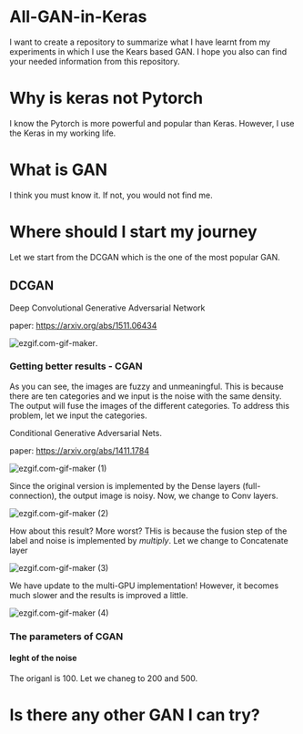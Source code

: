 # All-GAN-in-Keras

I want to create a repository to summarize what I have learnt from my experiments in which I use the Kears based GAN. I hope you also can find your needed information from this repository. 

# Why is keras not Pytorch

I know the Pytorch is more powerful and popular than Keras. However, I use the Keras in my working life. 

# What is GAN

I think you must know it. If not, you would not find me. 

# Where should I start my journey

Let we start from the DCGAN which is the one of the most popular GAN. 

## DCGAN
Deep Convolutional Generative Adversarial Network

paper: https://arxiv.org/abs/1511.06434 

![ezgif.com-gif-maker](https://i.imgur.com/jabOfBc.gif).

### Getting better results - CGAN

As you can see, the images are fuzzy and unmeaningful. This is because there are ten categories and we input is the noise with the same density. The output will fuse the images of the different categories. To address this problem, let we input the categories. 

Conditional Generative Adversarial Nets.

paper: https://arxiv.org/abs/1411.1784

![ezgif.com-gif-maker (1)](https://i.imgur.com/BwMtZpd.gif)

Since the original version is implemented by the Dense layers (full-connection), the output image is noisy. Now, we change to Conv layers.

![ezgif.com-gif-maker (2)](https://i.imgur.com/7RgnDDs.gif)

How about this result? More worst? THis is because the fusion step of the label and noise is implemented by *multiply*. Let we change to Concatenate layer

![ezgif.com-gif-maker (3)](https://i.imgur.com/Wh8M1A7.gif)

We have update to the multi-GPU implementation! However, it becomes much slower and the results is improved a little.

![ezgif.com-gif-maker (4)](https://i.imgur.com/ACg1CHD.gif)

### The parameters of CGAN
#### leght of the noise 
The origanl is 100. Let we chaneg to 200 and 500.


# Is there any other GAN I can try?